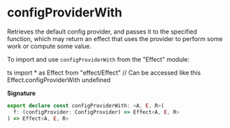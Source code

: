 # configProviderWith

Retrieves the default config provider, and passes it to the specified
function, which may return an effect that uses the provider to perform some
work or compute some value.

To import and use `configProviderWith` from the "Effect" module:

ts
import \* as Effect from "effect/Effect"
// Can be accessed like this
Effect.configProviderWith
undefined

**Signature**

```ts
export declare const configProviderWith: <A, E, R>(
  f: (configProvider: ConfigProvider) => Effect<A, E, R>
) => Effect<A, E, R>
```
